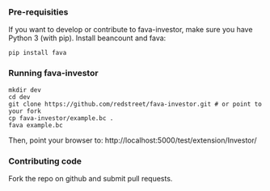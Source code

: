 ### Pre-requisities

If you want to develop or contribute to fava-investor, make sure you have Python 3 (with
pip). Install beancount and fava:

`pip install fava`

### Running fava-investor
```
mkdir dev
cd dev
git clone https://github.com/redstreet/fava-investor.git # or point to your fork
cp fava-investor/example.bc .
fava example.bc
```

Then, point your browser to: http://localhost:5000/test/extension/Investor/

### Contributing code
Fork the repo on github and submit pull requests.



